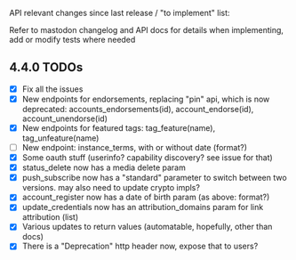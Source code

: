 API relevant changes since last release / "to implement" list:

Refer to mastodon changelog and API docs for details when implementing, add or modify tests where needed

4.4.0 TODOs
-----------
* [x] Fix all the issues
* [x] New endpoints for endorsements, replacing "pin" api, which is now deprecated: accounts_endorsements(id), account_endorse(id), account_unendorse(id)
* [x] New endpoints for featured tags: tag_feature(name), tag_unfeature(name)
* [ ] New endpoint: instance_terms, with or without date (format?)
* [x] Some oauth stuff (userinfo? capability discovery? see issue for that)
* [x] status_delete now has a media delete param
* [x] push_subscribe now has a "standard" parameter to switch between two versions. may also need to update crypto impls?
* [x] account_register now has a date of birth param (as above: format?)
* [x] update_credentials now has an attribution_domains param for link attribution (list)
* [x] Various updates to return values (automatable, hopefully, other than docs)
* [x] There is a "Deprecation" http header now, expose that to users?

